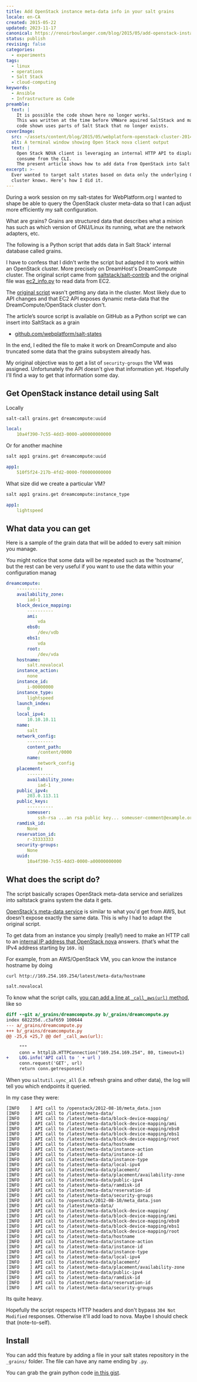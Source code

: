 ```yaml
---
title: Add OpenStack instance meta-data info in your salt grains
locale: en-CA
created: 2015-05-22
updated: 2023-11-17
canonical: https://renoirboulanger.com/blog/2015/05/add-openstack-instance-meta-data-info-salt-grains/
status: publish
revising: false
categories:
  - experiments
tags:
  - linux
  - operations
  - Salt Stack
  - cloud-computing
keywords:
  - Ansible
  - Infrastructure as Code
preamble:
  text: |
    It is possible the code shown here no longer works.
    This was written at the time before VMWare aquired SaltStack and maybe
    code shown uses parts of Salt Stack that no longer exists.
coverImage:
  src: ~/assets/content/blog/2015/05/webplatform-openstack-cluster-2014-10-06.png
  alt: A terminal window showing Open Stack nova client output
  text: |
    Open Stack NOVA client is leveraging an internal HTTP API to display data we can
    consume from the CLI.
    The present article shows how to add data from OpenStack into Salt Stack.
excerpt: >-
  Ever wanted to target salt states based on data only the underlying OpenStack
  cluster knows. Here’s how I did it.
---
```


During a work session on my salt-states for WebPlatform.org I wanted to shape be
able to query the OpenStack cluster meta-data so that I can adjust more
efficiently my salt configuration.

What are grains? Grains are structured data that describes what a minion has
such as which version of GNU/Linux its running, what are the network adapters,
etc.

The following is a Python script that adds data in Salt Stack' internal database
called grains.

I have to confess that I didn't write the script but adapted it to work within
an OpenStack cluster. More precisely on DreamHost's DreamCompute cluster. The
original script came from [saltstack/salt-contrib][0] and the original file was
[ec2_info.py][1] to read data from EC2.

The [original script][1] wasn't getting any data in the cluster. Most likely due
to API changes and that EC2 API exposes dynamic meta-data that the
DreamCompute/OpenStack cluster don't.

<!-- #XXX from app-alert-box to notice-box-element -->

<app-alert-box title="Script source">

The article’s source script is available on GitHub as a Python script we can
insert into SaltStack as a grain

- [github.com/webplatform/salt-states][dreamcompute-grain-webplatform-gh]

</app-alert-box>

In the end, I edited the file to make it work on DreamCompute and also truncated
some data that the grains subsystem already has.

My original objective was to get a list of `security-groups` the VM was
assigned. Unfortunately the API doesn't give that information yet. Hopefully
I'll find a way to get that information some day.

## Get OpenStack instance detail using Salt

Locally

```bash
salt-call grains.get dreamcompute:uuid
```

```yaml
local:
    10a4f390-7c55-4dd3-0000-a00000000000
```

Or for another machine

```bash
salt app1 grains.get dreamcompute:uuid
```

```yaml
app1:
    510f5f24-217b-4fd2-0000-f00000000000
```

What size did we create a particular VM?

```bash
salt app1 grains.get dreamcompute:instance_type
```

```yaml
app1:
    lightspeed
```

## What data you can get

Here is a sample of the grain data that will be added to every salt minion you
manage.

You might notice that some data will be repeated such as the 'hostname', but the
rest can be very useful if you want to use the data within your configuration
manag

```yaml
dreamcompute:
    ----------
    availability_zone:
        iad-1
    block_device_mapping:
        ----------
        ami:
            vda
        ebs0:
            /dev/vdb
        ebs1:
            vda
        root:
            /dev/vda
    hostname:
        salt.novalocal
    instance_action:
        none
    instance_id:
        i-00000000
    instance_type:
        lightspeed
    launch_index:
        0
    local_ipv4:
        10.10.10.11
    name:
        salt
    network_config:
        ----------
        content_path:
            /content/0000
        name:
            network_config
    placement:
        ----------
        availability_zone:
            iad-1
    public_ipv4:
        203.0.113.11
    public_keys:
        ----------
        someuser:
            ssh-rsa ...an rsa public key... someuser-comment@example.org
    ramdisk_id:
        None
    reservation_id:
        r-33333333
    security-groups:
        None
    uuid:
        10a4f390-7c55-4dd3-0000-a00000000000
```

## What does the script do?

The script basically scrapes OpenStack meta-data service and serializes into
saltstack grains system the data it gets.

[OpenStack's meta-data service][3] is similar to what you'd get from AWS, but
doesn't expose exactly the same data. This is why I had to adapt the original
script.

To get data from an instance you simply (really!) need to make an HTTP call to
an [internal IP address that OpenStack nova][3] answers. (that’s what the IPv4
address starting by `169.` is)

For example, from an AWS/OpenStack VM, you can know the instance hostname by
doing

```bash
curl http://169.254.169.254/latest/meta-data/hostname

salt.novalocal
```

To know what the script calls, [you can add a line at `_call_aws(url)`
method][dreamcompute-grain-webplatform-commit], like so

```diff
diff --git a/_grains/dreamcompute.py b/_grains/dreamcompute.py
index 682235d..c3af659 100644
--- a/_grains/dreamcompute.py
+++ b/_grains/dreamcompute.py
@@ -25,6 +25,7 @@ def _call_aws(url):

     """
     conn = httplib.HTTPConnection("169.254.169.254", 80, timeout=1)
+    LOG.info('API call to ' + url )
     conn.request('GET', url)
     return conn.getresponse()
```

When you `saltutil.sync_all` (i.e. refresh grains and other data), the log will
tell you which endpoints it queried.

In my case they were:

```shellsession
[INFO    ] API call to /openstack/2012-08-10/meta_data.json
[INFO    ] API call to /latest/meta-data/
[INFO    ] API call to /latest/meta-data/block-device-mapping/
[INFO    ] API call to /latest/meta-data/block-device-mapping/ami
[INFO    ] API call to /latest/meta-data/block-device-mapping/ebs0
[INFO    ] API call to /latest/meta-data/block-device-mapping/ebs1
[INFO    ] API call to /latest/meta-data/block-device-mapping/root
[INFO    ] API call to /latest/meta-data/hostname
[INFO    ] API call to /latest/meta-data/instance-action
[INFO    ] API call to /latest/meta-data/instance-id
[INFO    ] API call to /latest/meta-data/instance-type
[INFO    ] API call to /latest/meta-data/local-ipv4
[INFO    ] API call to /latest/meta-data/placement/
[INFO    ] API call to /latest/meta-data/placement/availability-zone
[INFO    ] API call to /latest/meta-data/public-ipv4
[INFO    ] API call to /latest/meta-data/ramdisk-id
[INFO    ] API call to /latest/meta-data/reservation-id
[INFO    ] API call to /latest/meta-data/security-groups
[INFO    ] API call to /openstack/2012-08-10/meta_data.json
[INFO    ] API call to /latest/meta-data/
[INFO    ] API call to /latest/meta-data/block-device-mapping/
[INFO    ] API call to /latest/meta-data/block-device-mapping/ami
[INFO    ] API call to /latest/meta-data/block-device-mapping/ebs0
[INFO    ] API call to /latest/meta-data/block-device-mapping/ebs1
[INFO    ] API call to /latest/meta-data/block-device-mapping/root
[INFO    ] API call to /latest/meta-data/hostname
[INFO    ] API call to /latest/meta-data/instance-action
[INFO    ] API call to /latest/meta-data/instance-id
[INFO    ] API call to /latest/meta-data/instance-type
[INFO    ] API call to /latest/meta-data/local-ipv4
[INFO    ] API call to /latest/meta-data/placement/
[INFO    ] API call to /latest/meta-data/placement/availability-zone
[INFO    ] API call to /latest/meta-data/public-ipv4
[INFO    ] API call to /latest/meta-data/ramdisk-id
[INFO    ] API call to /latest/meta-data/reservation-id
[INFO    ] API call to /latest/meta-data/security-groups
```

Its quite heavy.

Hopefully the script respects HTTP headers and don't bypass `304 Not Modified`
responses. Otherwise it'll add load to nova. Maybe I should check that
(note-to-self).

## Install

You can add this feature by adding a file in your salt states repository in the
`_grains/` folder. The file can have any name ending by `.py`.

You can grab the grain python code [in this gist][4].

[0]: https://github.com/saltstack/salt-contrib
[1]: https://github.com/saltstack/salt-contrib/blob/master/grains/ec2_info.py
[3]:
  http://docs.openstack.org/admin-guide-cloud/content/section_metadata-service.html
[4]:
  https://gist.github.com/WebPlatformDocs/6b26b67321fe15870aa0
  'Gist where you can add openstack meta-data in your grains'
[dreamcompute-grain-webplatform-gh]:
  https://github.com/webplatform/salt-states/blob/master/_grains/dreamcompute.py
[dreamcompute-grain-webplatform-commit]:
  https://github.com/webplatform/salt-states/commit/821ca803#diff-6eea2056af3e939361a559b84665c1d97fc9e062f7b7f79910567fc688881056R33
